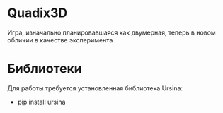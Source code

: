 # Quadix3D
Игра, изначально планировавшаяся как двумерная, теперь в новом обличии в качестве эксперимента 
# Библиотеки
Для работы требуется установленная библиотека Ursina:<br/>
- pip install ursina<br/>
